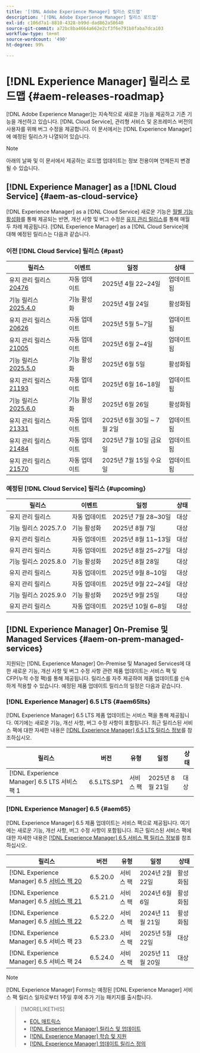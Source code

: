 ```yaml
---
title: '[!DNL Adobe Experience Manager] 릴리스 로드맵'
description: '[!DNL Adobe Experience Manager] 릴리스 로드맵'
exl-id: c106d7a1-8810-4328-b99d-dad862a50640
source-git-commit: a72bc8ba4664a662e2cf3f6e791b8faba7dca103
workflow-type: tm+mt
source-wordcount: '490'
ht-degree: 99%

---
```



# [!DNL Experience Manager] 릴리스 로드맵 {#aem-releases-roadmap}

[!DNL Adobe Experience Manager]는 지속적으로 새로운 기능을 제공하고 기존 기능을 개선하고 있습니다. [!DNL Cloud Service], 관리형 서비스 및 온프레미스 버전의 사용자를 위해 버그 수정을 제공합니다. 이 문서에서는 [!DNL Experience Manager]에 예정된 릴리스가 나열되어 있습니다.

>[!NOTE]
>
>아래의 날짜 및 이 문서에서 제공하는 로드맵 업데이트는 정보 전용이며 언제든지 변경될 수 있습니다.

## [!DNL Experience Manager] as a [!DNL Cloud Service] {#aem-as-cloud-service}

[!DNL Experience Manager] as a [!DNL Cloud Service] 새로운 기능은 [월별 기능 활성화](https://experienceleague.adobe.com/ko/docs/experience-manager-cloud-service/content/release-notes/release-notes/release-notes-current)를 통해 제공되는 반면, 개선 사항 및 버그 수정은 [유지 관리 릴리스](https://experienceleague.adobe.com/ko/docs/experience-manager-cloud-service/content/release-notes/maintenance/latest)를 통해 매월 두 차례 제공됩니다.
[!DNL Experience Manager] as a [!DNL Cloud Service]에 대해 예정된 릴리스는 다음과 같습니다.

### 이전 [!DNL Cloud Service] 릴리스 {#past}

| 릴리스 | 이벤트 | 일정 | 상태 |
|---|---|---|---|
| 유지 관리 릴리스 [20476](https://experienceleague.adobe.com/ko/docs/experience-manager-cloud-service/content/release-notes/maintenance/2025/2025-4-0#20476) | 자동 업데이트 | 2025년 4월 22~24일 | 업데이트됨 |
| 기능 릴리스 [2025.4.0](https://experienceleague.adobe.com/ko/docs/experience-manager-cloud-service/content/release-notes/release-notes/2025/release-notes-2025-4-0) | 기능 활성화 | 2025년 4월 24일 | 활성화됨 |
| 유지 관리 릴리스 [20626](https://experienceleague.adobe.com/ko/docs/experience-manager-cloud-service/content/release-notes/maintenance/2025/2025-5-0#20626) | 자동 업데이트 | 2025년 5월 5~7일 | 업데이트됨 |
| 유지 관리 릴리스 [21005](https://experienceleague.adobe.com/ko/docs/experience-manager-cloud-service/content/release-notes/maintenance/2025/2025-5-0#21005) | 자동 업데이트 | 2025년 6월 2~4일 | 업데이트됨 |
| 기능 릴리스 [2025.5.0](https://experienceleague.adobe.com/ko/docs/experience-manager-cloud-service/content/release-notes/release-notes/2025/release-notes-2025-5-0) | 기능 활성화 | 2025년 6월 5일 | 활성화됨 |
| 유지 관리 릴리스 [21193](https://experienceleague.adobe.com/ko/docs/experience-manager-cloud-service/content/release-notes/maintenance/2025/2025-6-0) | 자동 업데이트 | 2025년 6월 16~18일 | 업데이트됨 |
| 기능 릴리스 [2025.6.0](https://experienceleague.adobe.com/ko/docs/experience-manager-cloud-service/content/release-notes/release-notes/release-notes-current) | 기능 활성화 | 2025년 6월 26일 | 활성화됨 |
| 유지 관리 릴리스 [21331](https://experienceleague.adobe.com/ko/docs/experience-manager-cloud-service/content/release-notes/maintenance/2025/2025-7-0#21331) | 자동 업데이트 | 2025년 6월 30일 ~ 7월 2일 | 업데이트됨 |
| 유지 관리 릴리스 [21484](https://experienceleague.adobe.com/ko/docs/experience-manager-cloud-service/content/release-notes/maintenance/2025/2025-7-0#21484) | 자동 업데이트 | 2025년 7월 10일 금요일 | 업데이트됨 |
| 유지 관리 릴리스 [21570](https://experienceleague.adobe.com/ko/docs/experience-manager-cloud-service/content/release-notes/maintenance/latest) | 자동 업데이트 | 2025년 7월 15일 수요일 | 업데이트됨 |

### 예정된 [!DNL Cloud Service] 릴리스 {#upcoming}

| 릴리스 | 이벤트 | 일정 | 상태 |
|---|---|---|---|
| 유지 관리 릴리스 | 자동 업데이트 | 2025년 7월 28~30일 | 대상 |
| 기능 릴리스 2025.7.0 | 기능 활성화 | 2025년 8월 7일 | 대상 |
| 유지 관리 릴리스 | 자동 업데이트 | 2025년 8월 11~13일 | 대상 |
| 유지 관리 릴리스 | 자동 업데이트 | 2025년 8월 25~27일 | 대상 |
| 기능 릴리스 2025.8.0 | 기능 활성화 | 2025년 8월 28일 | 대상 |
| 유지 관리 릴리스 | 자동 업데이트 | 2025년 9월 8~10일 | 대상 |
| 유지 관리 릴리스 | 자동 업데이트 | 2025년 9월 22~24일 | 대상 |
| 기능 릴리스 2025.9.0 | 기능 활성화 | 2025년 9월 25일 | 대상 |
| 유지 관리 릴리스 | 자동 업데이트 | 2025년 10월 6~8일 | 대상 |

## [!DNL Experience Manager] On-Premise 및 Managed Services {#aem-on-prem-managed-services}

지원되는 [!DNL Experience Manager] On-Premise 및 Managed Services에 대한 새로운 기능, 개선 사항 및 버그 수정 사항 관련 제품 업데이트는 서비스 팩 및 CFP(누적 수정 팩)를 통해 제공됩니다. 릴리스를 자주 제공하여 제품 업데이트를 신속하게 적용할 수 있습니다. 예정된 제품 업데이트 릴리스의 일정은 다음과 같습니다.

### [!DNL Experience Manager] 6.5 LTS {#aem65lts}

[!DNL Experience Manager] 6.5 LTS 제품 업데이트는 서비스 팩을 통해 제공됩니다. 여기에는 새로운 기능, 개선 사항, 버그 수정 사항이 포함됩니다. 최근 릴리스된 서비스 팩에 대한 자세한 내용은 [[!DNL Experience Manager] 6.5 LTS 릴리스 정보](https://experienceleague.adobe.com/ko/docs/experience-manager-65-lts/content/release-notes/release-notes)를 참조하십시오.

| 릴리스 | 버전 | 유형 | 일정 | 상태 |
|---|---|---|---|---|
| [!DNL Experience Manager] 6.5 LTS 서비스 팩 1 | 6.5.LTS.SP1 | 서비스 팩 | 2025년 8월 21일 | 대상 |

### [!DNL Experience Manager] 6.5 {#aem65}

[!DNL Experience Manager] 6.5 제품 업데이트는 서비스 팩으로 제공됩니다. 여기에는 새로운 기능, 개선 사항, 버그 수정 사항이 포함됩니다. 최근 릴리스된 서비스 팩에 대한 자세한 내용은 [[!DNL Experience Manager] 6.5 서비스 팩 릴리스 정보](https://experienceleague.adobe.com/ko/docs/experience-manager-65/content/release-notes/release-notes)를 참조하십시오.

| 릴리스 | 버전 | 유형 | 일정 | 상태 |
|---|---|---|---|---|
| [!DNL Experience Manager] 6.5 [서비스 팩 20](https://experienceleague.adobe.com/ko/docs/experience-manager-65/content/release-notes/service-pack/6-5-20) | 6.5.20.0 | 서비스 팩 | 2024년 2월 22일 | 활성화됨 |
| [!DNL Experience Manager] 6.5 [서비스 팩 21](https://experienceleague.adobe.com/ko/docs/experience-manager-65/content/release-notes/service-pack/6-5-21) | 6.5.21.0 | 서비스 팩 | 2024년 6월 6일 | 활성화됨 |
| [!DNL Experience Manager] 6.5 [서비스 팩 22](https://experienceleague.adobe.com/ko/docs/experience-manager-65/content/release-notes/release-notes) | 6.5.22.0 | 서비스 팩 | 2024년 11월 21일 | 활성화됨 |
| [!DNL Experience Manager] 6.5 서비스 팩 23 | 6.5.23.0 | 서비스 팩 | 2025년 5월 22일 | 대상 |
| [!DNL Experience Manager] 6.5 서비스 팩 24 | 6.5.24.0 | 서비스 팩 | 2025년 11월 20일 | 대상 |

>[!NOTE]
>
>[!DNL Experience Manager] Forms는 예정된 [!DNL Experience Manager] 서비스 팩 릴리스 일자로부터 1주일 후에 추가 기능 패키지를 출시합니다.

>[!MORELIKETHIS]
>
>* [EOL 매트릭스](https://helpx.adobe.com/kr/support/programs/eol-matrix.html)
>* [[!DNL Experience Manager] 릴리스 및 업데이트](https://experienceleague.adobe.com/ko/docs/experience-manager-release-information/aem-release-updates/aem-releases-updates)
>* [[!DNL Experience Manager] 학습 및 지원](https://experienceleague.adobe.com/ko/docs/experience-manager-cloud-service)
>* [[!DNL Experience Manager] 업데이트 릴리스 정의](/help/using/update-release-vehicle-definitions.md)
